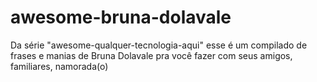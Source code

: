 # awesome-bruna-dolavale
Da série "awesome-qualquer-tecnologia-aqui" esse é um compilado de frases e manias de Bruna Dolavale pra você fazer com seus amigos, familiares, namorada(o)
